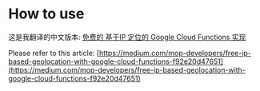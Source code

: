 # How to use
这是我翻译的中文版本: [免费的 基于IP 定位的 Google Cloud Functions 实现](https://www.jianshu.com/p/d0f9dc7d7e06?v=1666768720703)

Please refer to this article: [https://medium.com/mop-developers/free-ip-based-geolocation-with-google-cloud-functions-f92e20d47651](https://medium.com/mop-developers/free-ip-based-geolocation-with-google-cloud-functions-f92e20d47651)
